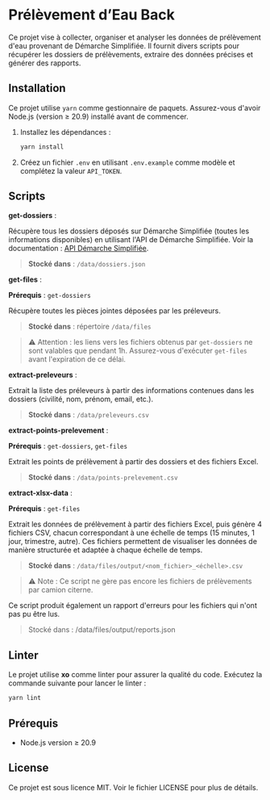 # Prélèvement d’Eau Back

Ce projet vise à collecter, organiser et analyser les données de prélèvement d'eau provenant de Démarche Simplifiée. Il fournit divers scripts pour récupérer les dossiers de prélèvements, extraire des données précises et générer des rapports.

## Installation

Ce projet utilise `yarn` comme gestionnaire de paquets. Assurez-vous d'avoir Node.js (version ≥ 20.9) installé avant de commencer.

1. Installez les dépendances :

   ```bash
   yarn install
   ```

2. Créez un fichier `.env` en utilisant `.env.example` comme modèle et complétez la valeur `API_TOKEN`.

## Scripts

**get-dossiers** :

Récupère tous les dossiers déposés sur Démarche Simplifiée (toutes les informations disponibles) en utilisant l'API de Démarche Simplifiée. Voir la documentation : [API Démarche Simplifiée](https://doc.demarches-simplifiees.fr/~gitbook/pdf).

> **Stocké dans** : `/data/dossiers.json`

**get-files** :

**Prérequis** : `get-dossiers`

Récupère toutes les pièces jointes déposées par les préleveurs.

> **Stocké dans** : répertoire `/data/files`

> ⚠️ Attention : les liens vers les fichiers obtenus par `get-dossiers` ne sont valables que pendant 1h. Assurez-vous d'exécuter `get-files` avant l'expiration de ce délai.

**extract-preleveurs** :

Extrait la liste des préleveurs à partir des informations contenues dans les dossiers (civilité, nom, prénom, email, etc.).

> **Stocké dans** : `/data/preleveurs.csv`

**extract-points-prelevement** :

**Prérequis** : `get-dossiers`, `get-files`

Extrait les points de prélèvement à partir des dossiers et des fichiers Excel.

> **Stocké dans** : `/data/points-prelevement.csv`

**extract-xlsx-data** :

**Prérequis** : `get-files`

Extrait les données de prélèvement à partir des fichiers Excel, puis génère 4 fichiers CSV, chacun correspondant à une échelle de temps (15 minutes, 1 jour, trimestre, autre). Ces fichiers permettent de visualiser les données de manière structurée et adaptée à chaque échelle de temps.

> **Stocké dans** : `/data/files/output/<nom_fichier>_<échelle>.csv`

> ⚠️ Note : Ce script ne gère pas encore les fichiers de prélèvements par camion citerne.

Ce script produit également un rapport d'erreurs pour les fichiers qui n'ont pas pu être lus.

> Stocké dans : /data/files/output/reports.json

## Linter

Le projet utilise **xo** comme linter pour assurer la qualité du code. Exécutez la commande suivante pour lancer le linter :

```bash
yarn lint
```

## Prérequis

- Node.js version ≥ 20.9

## License

Ce projet est sous licence MIT. Voir le fichier LICENSE pour plus de détails.

